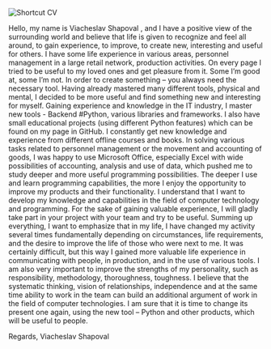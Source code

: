   ![Shortcut CV](https://user-images.githubusercontent.com/116842556/213252550-281535d3-d19e-4c67-8a10-f89e1811c92d.png)
  
  Hello, my name is Viacheslav Shapoval , and I have a positive view of the surrounding world and believe that life is given to recognize and feel all around, to gain experience, to improve, to create new, interesting and useful for others. I have some life experience in various areas, personnel management in a large retail network, production activities. On every page I tried to be useful to my loved ones and get pleasure from it. Some I’m good at, some I’m not. In order to create something – you always need the necessary tool. Having already mastered many different tools, physical and mental, I decided to be more useful and find something new and interesting for myself. 
  Gaining experience and knowledge in the IT industry, I master new tools - Backend #Python, various libraries and frameworks. I also have small educational projects (using different Python features) which can be found on my page in GitHub. I constantly get new knowledge and experience from different offline courses and books.
  In solving various tasks related to personnel management or the movement and accounting of goods, I was happy to use Microsoft Office, especially Excel with wide possibilities of accounting, analysis and use of data, which pushed me to study deeper and more useful programming possibilities. The deeper I use and learn programming capabilities, the more I enjoy the opportunity to improve my products and their functionality. I understand that I want to develop my knowledge and capabilities in the field of computer technology and programming. For the sake of gaining valuable experience, I will gladly take part in your project with your team and try to be useful.
  Summing up everything, I want to emphasize that in my life, I have changed my activity several times fundamentally depending on circumstances, life requirements, and the desire to improve the life of those who were next to me. It was certainly difficult, but this way I gained more valuable life experience in communicating with people, in production, and in the use of various tools. I am also very important to improve the strengths of my personality, such as responsibility, methodology, thoroughness, toughness. I believe that the systematic thinking, vision of relationships, independence and at the same time ability to work in the team can build an additional argument of work in the field of computer technologies.
  I am sure that it is time to change its present one again, using the new tool – Python and other products, which will be useful to people.

  Regards,
  Viacheslav Shapoval
